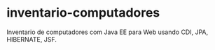 # inventario-computadores
Inventario de computadores com Java EE para Web usando CDI, JPA, HIBERNATE, JSF.

